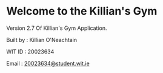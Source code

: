 Welcome to the Killian's Gym
=============================

Version 2.7 Of Killian's Gym Application.

Built by : Killian O'Neachtain

WIT ID : 20023634

Email : 20023634@student.wit.ie
